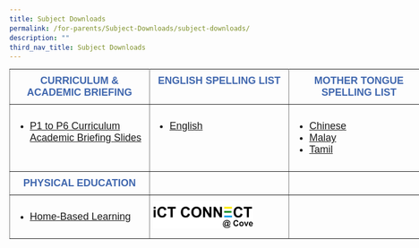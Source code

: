 ```yaml
---
title: Subject Downloads
permalink: /for-parents/Subject-Downloads/subject-downloads/
description: ""
third_nav_title: Subject Downloads
---
```

<style type="text/css">
.tg  {border-collapse:collapse;border-spacing:0;margin:0px auto;}
.tg td{border-color:black;border-style:solid;border-width:1px;font-family:Arial, sans-serif;font-size:14px;
  overflow:hidden;padding:10px 5px;word-break:normal;}
.tg th{border-color:black;border-style:solid;border-width:1px;font-family:Arial, sans-serif;font-size:14px;
  font-weight:normal;overflow:hidden;padding:10px 5px;word-break:normal;}
.tg .tg-7jts{border-color:inherit;font-size:18px;text-align:center;vertical-align:top}
.tg .tg-fuxe{border-color:inherit;font-size:18px;text-align:left;vertical-align:top}
</style>
<table class="tg" style="undefined;table-layout: fixed; width: 750px">
<colgroup>
<col style="width: 250px">
<col style="width: 250px">
<col style="width: 250px">
</colgroup>
<tbody>
  <tr>
    <td class="tg-7jts">    <span style="font-weight:bold;font-style:normal;color:#4067AE">CURRICULUM &amp; ACADEMIC BRIEFING</span></td>
    <td class="tg-7jts">    <span style="font-weight:bold;font-style:normal;color:#4067AE">ENGLISH SPELLING LIST</span></td>
    <td class="tg-7jts">    <span style="font-weight:bold;font-style:normal;color:#4067AE">MOTHER TONGUE SPELLING LIST</span></td>
  </tr>
  <tr>
    <td class="tg-fuxe"><ul>
<li><a href="/for-parents/Subject-Downloads/curriculum-and-academic-briefing/">P1 to P6 Curriculum Academic Briefing Slides</a></li>
</ul></td>
    <td class="tg-fuxe"><ul>
<li><a href="/for-parents/Subject-Downloads/english-spelling-test/" target="">English</a></li>
</ul></td>
    <td class="tg-fuxe"><ul>
<li><a href="https://punggolcovepri.moe.edu.sg/for-parents/subject-downloads/mother-tongue-spelling-list/chinese" target="">Chinese</a></li>
<li><a href="https://punggolcovepri.moe.edu.sg/for-parents/subject-downloads/mother-tongue-spelling-list/malay" target="">Malay</a></li>
<li><a href="linkhere" target="">Tamil</a></li>
</ul></td>
  </tr>
  <tr>
    <td class="tg-7jts"><span style="font-weight:bold;font-style:normal;color:#4067AE">PHYSICAL EDUCATION</span></td>
    <td class="tg-7jts"></td>
    <td class="tg-7jts"></td>
  </tr>
  <tr>
    <td class="tg-fuxe"><ul>
<li><a href="/for-parents/Subject-Downloads/physical-education/" target="">Home-Based Learning</a></li>
</ul></td>
    <td class="tg-fuxe"><a href = "/for-parents/Subject-Downloads/ict-connect-at-cove/" target = "_self"> 
          <img src="/images/iCT%20CONNECT%201_rev2.jpeg" 
     style="width:75%"></a></td>
    <td class="tg-fuxe"></td>
  </tr>
</tbody>
</table>